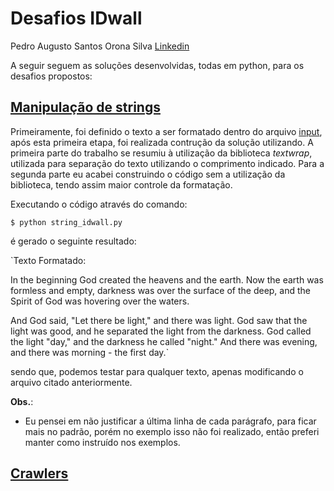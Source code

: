 # Desafios IDwall

Pedro Augusto Santos Orona Silva [Linkedin](https://www.linkedin.com/in/pedro-augusto-santos-orona-silva-476950122/)

A seguir seguem as soluções desenvolvidas, todas em python, para os desafios propostos:

## [Manipulação de strings](https://github.com/idwall/desafios/tree/master/strings)
Primeiramente, foi definido o texto a ser formatado dentro do arquivo [input](https://github.com/PedroOrona/desafios/blob/master/strings/input.txt), após esta primeira etapa, foi realizada contrução da solução utilizando. A primeira parte do trabalho se resumiu à utilização da biblioteca *textwrap*, utilizada para separação do texto utilizando o comprimento indicado. Para a segunda parte eu acabei construindo o código sem a utilização da biblioteca, tendo assim maior controle da formatação. 

Executando o código através do comando:

`$ python string_idwall.py`

é gerado o seguinte resultado:

`Texto Formatado:

In the beginning God created the heavens
and   the   earth.  Now  the  earth  was
formless  and  empty,  darkness was over
the  surface of the deep, and the Spirit
of  God  was  hovering  over the waters.

And  God said, "Let there be light," and
there  was light. God saw that the light
was  good,  and  he  separated the light
from  the darkness. God called the light
"day,"   and   the  darkness  he  called
"night."  And  there  was  evening,  and
there  was  morning  -  the  first  day.`

sendo que, podemos testar para qualquer texto, apenas modificando o arquivo citado anteriormente.

**Obs.**:
- Eu pensei em não justificar a última linha de cada parágrafo, para ficar mais no padrão, porém no exemplo isso não foi realizado, então preferi manter como instruído nos exemplos.

## [Crawlers](https://github.com/idwall/desafios/tree/master/crawlers)


